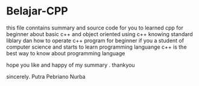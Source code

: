 # Belajar-CPP

this file conntains summary and source code for you to learned cpp for beginner about basic c++ and object oriented using c++
knowing standard liblary dan how to operate c++ program for beginner
if you a student of computer science and starts to learn programming languange c++ is the best way to know about programming language

hope you like and happy of my summary . thankyou

sincerely.
Putra Pebriano Nurba
